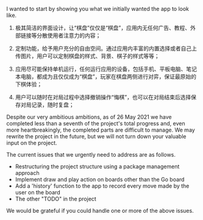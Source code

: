 I wanted to start by showing you what we initially wanted the app to look like.

1.  极其简洁的界面设计，让“棋盘”仅仅是“棋盘”，应用内无任何广告、教程、外部链接等分散使用者注意力的内容；

2.  定制功能，给予用户充分的自由空间。通过应用内丰富的内置选择或者自己上传图片，用户可以定制棋盘的样式、背景、棋子的样式等等；

3.  应用尽可能保持单机运行，任何运行应用的设备，包括手机、平板电脑、笔记本电脑，都成为且仅仅成为“棋盘”，玩家在棋盘两侧进行对弈，保证最原始的下棋体验；

4.  用户可以随时在对局过程中选择撤销操作“悔棋”，也可以在对局结束后选择保存对局记录，随时复盘；

Despite our very ambitious ambitions, as of 26 May 2021 we have completed less than a seventh of the project's total progress and, even more heartbreakingly, the completed parts are difficult to manage. We may rewrite the project in the future, but we will not turn down your valuable input on the project.

The current issues that we urgently need to address are as follows.

- Restructuring the project structure using a package management approach
- Implement draw and play action on boards other than the Go board
- Add a 'history' function to the app to record every move made by the user on the board
- The other "TODO" in the project

We would be grateful if you could handle one or more of the above issues.